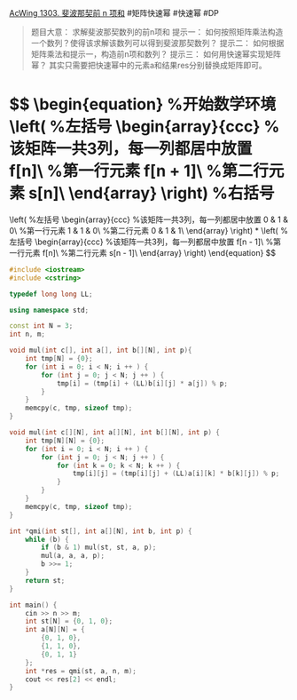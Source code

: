 [AcWing 1303. 斐波那契前 n 项和](https://www.acwing.com/activity/content/code/content/174930/)
#矩阵快速幂  #快速幂 #DP 
> 题目大意：
> 	求解斐波那契数列的前n项和
> 提示一：
> 	如何按照矩阵乘法构造一个数列？使得该求解该数列可以得到斐波那契数列？
> 提示二：
> 	如何根据矩阵乘法和提示一，构造前n项和数列？
> 提示三：
> 	如何用快速幂实现矩阵幂？
> 	其实只需要把快速幂中的元素a和结果res分别替换成矩阵即可。

$$
\begin{equation}       %开始数学环境
\left(                 %左括号
  \begin{array}{ccc}   %该矩阵一共3列，每一列都居中放置
    f[n]\\  %第一行元素
    f[n + 1]\\  %第二行元素
    s[n]\\
  \end{array} 
\right)                 %右括号
= 
\left(                 %左括号
  \begin{array}{ccc}   %该矩阵一共3列，每一列都居中放置
    0 & 1 & 0\\  %第一行元素
    1 & 1 & 0\\  %第二行元素
    0 & 1 & 1\\
  \end{array} 
\right)  *
\left(                 %左括号
  \begin{array}{ccc}   %该矩阵一共3列，每一列都居中放置
    f[n - 1]\\  %第一行元素
    f[n]\\  %第二行元素
    s[n - 1]\\
  \end{array} 
\right) 
\end{equation}
$$
~~~c++
#include <iostream>
#include <cstring>

typedef long long LL; 

using namespace std; 

const int N = 3; 
int n, m;

void mul(int c[], int a[], int b[][N], int p){
    int tmp[N] = {0};
    for (int i = 0; i < N; i ++ ) {
        for (int j = 0; j < N; j ++ ) {
            tmp[i] = (tmp[i] + (LL)b[i][j] * a[j]) % p; 
        }
    }
    memcpy(c, tmp, sizeof tmp);
}

void mul(int c[][N], int a[][N], int b[][N], int p) {
    int tmp[N][N] = {0};
    for (int i = 0; i < N; i ++ ) {
        for (int j = 0; j < N; j ++ ) {
            for (int k = 0; k < N; k ++ ) {
                tmp[i][j] = (tmp[i][j] + (LL)a[i][k] * b[k][j]) % p;
            }
        }
    }
    memcpy(c, tmp, sizeof tmp);
}

int *qmi(int st[], int a[][N], int b, int p) {
    while (b) {
        if (b & 1) mul(st, st, a, p);
        mul(a, a, a, p);
        b >>= 1;
    }
    return st;
}

int main() {
    cin >> n >> m; 
    int st[N] = {0, 1, 0};
    int a[N][N] = {
        {0, 1, 0}, 
        {1, 1, 0}, 
        {0, 1, 1}
    };
    int *res = qmi(st, a, n, m);
    cout << res[2] << endl;
}
~~~